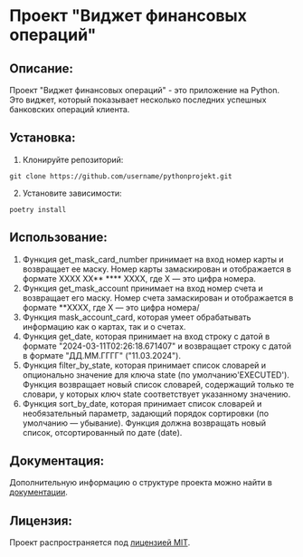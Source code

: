 # Проект "Виджет финансовых операций"

## Описание:

Проект "Виджет финансовых операций" - это приложение на Python. Это виджет, который показывает несколько последних успешных банковских операций клиента.

## Установка:

1. Клонируйте репозиторий:
```
git clone https://github.com/username/pythonprojekt.git
```

2. Установите зависимости:
```
poetry install
```

## Использование:

1. Функция get_mask_card_number  принимает на вход номер карты и возвращает ее маску. Номер карты замаскирован и отображается в формате 
XXXX XX** **** XXXX, где X — это цифра номера.
2. Функция get_mask_account  принимает на вход номер счета и возвращает его маску. Номер счета замаскирован и отображается в формате 
**XXXX, где X — это цифра номера/
3. Функция mask_account_card, которая умеет обрабатывать информацию как о картах, так и о счетах.
4. Функция get_date, которая принимает на вход строку с датой в формате "2024-03-11T02:26:18.671407"
 и возвращает строку с датой в формате "ДД.ММ.ГГГГ" ("11.03.2024").
5. Функция filter_by_state, которая принимает список словарей и опционально значение для ключа state
 (по умолчанию'EXECUTED'). Функция возвращает новый список словарей, содержащий только те словари, у которых ключ 
state  соответствует указанному значению.
6. Функция sort_by_date, которая принимает список словарей и необязательный параметр, задающий порядок сортировки (по умолчанию — убывание). Функция должна возвращать новый список,
   отсортированный по дате (date).

## Документация:

Дополнительную информацию о структуре проекта можно найти в [документации](docs/README.md).

## Лицензия:

Проект распространяется под [лицензией MIT](LICENSE).
